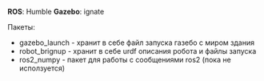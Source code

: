 **ROS**: Humble
**Gazebo**: ignate

Пакеты:
- gazebo_launch - хранит в себе файл запуска газебо с миром здания
- robot_brignup - хранит в себе urdf описания робота и файлы запуска
- ros2_numpy - пакет для работы с сообщениями ros2 (пока не исползуется)
